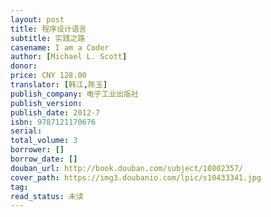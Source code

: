 ```yaml
---
layout: post
title: 程序设计语言
subtitle: 实践之路
casename: I am a Coder
author: [Michael L. Scott]
donor: 
price: CNY 128.00
translator: [韩江,陈玉]
publish_company: 电子工业出版社
publish_version: 
publish_date: 2012-7
isbn: 9787121170676
serial: 
total_volume: 3
borrower: []
borrow_date: []
douban_url: http://book.douban.com/subject/10802357/
cover_path: https://img3.doubanio.com/lpic/s10433341.jpg
tag: 
read_status: 未读
---
```

